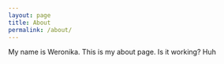 ```yaml
---
layout: page
title: About
permalink: /about/
---
```


My name is Weronika. This is my about page. Is it working? Huh
